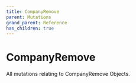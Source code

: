 ```yaml
---
title: CompanyRemove
parent: Mutations
grand_parent: Reference
has_children: true
---
```


# CompanyRemove

All mutations relating to CompanyRemove Objects.

